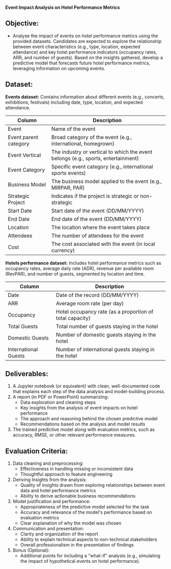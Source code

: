 **Event Impact Analysis on Hotel Performance Metrics**

## Objective:

*   Analyse the impact of events on hotel performance metrics using the provided datasets. Candidates are expected to explore the relationship between event characteristics (e.g., type, location, expected attendance) and key hotel performance indicators (occupancy rates, ARR, and number of guests). Based on the insights gathered, develop a predictive model that forecasts future hotel performance metrics, leveraging information on upcoming events.

##   

## Dataset:

**Events dataset:** Contains information about different events (e.g., concerts, exhibitions, festivals) including date, type, location, and expected attendance.

| Column | Description |
| --- | --- |
| Event | Name of the event |
| Event parent category | Broad category of the event (e.g., international, homegrown) |
| Event Vertical | The industry or vertical to which the event belongs (e.g., sports, entertainment) |
| Event Category | Specific event category (e.g., international sports events) |
| Business Model | The business model applied to the event (e.g., MIRPAR, PAR) |
| Strategic Project | Indicates if the project is strategic or non-strategic |
| Start Date | Start date of the event (DD/MM/YYYY) |
| End Date | End date of the event (DD/MM/YYYY) |
| Location | The location where the event takes place |
| Attendees | The number of attendees for the event |
| Cost | The cost associated with the event (in local currency) |

**Hotels performance dataset:** Includes hotel performance metrics such as occupancy rates, average daily rate (ADR), revenue per available room (RevPAR), and number of guests, segmented by location and time.

| Column | Description |
| --- | --- |
| Date | Date of the record (DD/MM/YYYY) |
| ARR | Average room rate (per day) |
| Occupancy | Hotel occupancy rate (as a proportion of total capacity) |
| Total Guests | Total number of guests staying in the hotel |
| Domestic Guests | Number of domestic guests staying in the hotel |
| International Guests | Number of international guests staying in the hotel |

##   

## Deliverables:

1.  A Jupyter notebook (or equivalent) with clean, well-documented code that explains each step of the data analysis and model-building process.
2.  A report (in PDF or PowerPoint) summarizing:
    *   Data exploration and cleaning steps
    *   Key insights from the analysis of event impacts on hotel performance
    *   The approach and reasoning behind the chosen predictive model
    *   Recommendations based on the analysis and model results
3.  The trained predictive model along with evaluation metrics, such as accuracy, RMSE, or other relevant performance measures.

## Evaluation Criteria:

1.  Data cleaning and preprocessing:
    *   Effectiveness in handling missing or inconsistent data
    *   Thoughtful approach to feature engineering
2.  Deriving Insights from the analysis:
    *   Quality of insights drawn from exploring relationships between event data and hotel performance metrics
    *   Ability to derive actionable business recommendations
3.  Model justification and performance:
    *   Appropriateness of the predictive model selected for the task
    *   Accuracy and relevance of the model's performance based on evaluation metrics
    *   Clear explanation of why the model was chosen
4.  Communication and presentation:
    *   Clarity and organization of the report
    *   Ability to explain technical aspects to non-technical stakeholders
    *   Overall professionalism in the presentation of findings
5.  Bonus (Optional):
    *   Additional points for including a "what-if" analysis (e.g., simulating the impact of hypothetical events on hotel performance).
